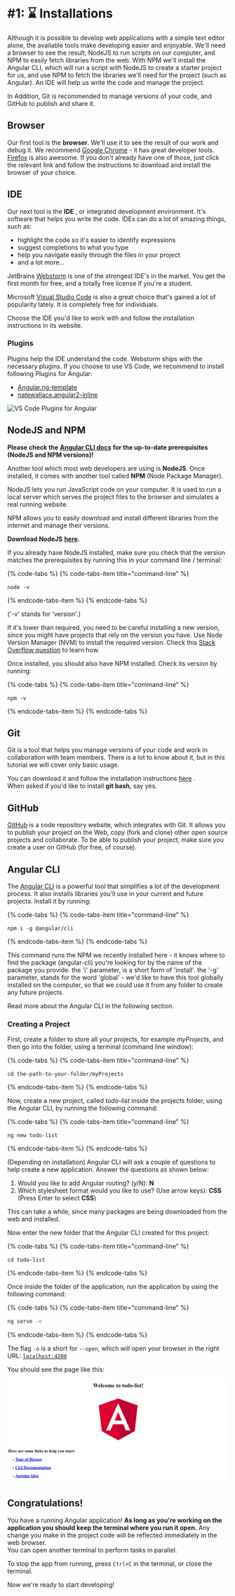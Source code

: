 # \#1: ⌛ Installations

Although it is possible to develop web applications with a simple text editor alone, the available tools make developing easier and enjoyable. We'll need a browser to see the result, NodeJS to run scripts on our computer, and NPM to easily fetch libraries from the web. With NPM we'll install the Angular CLI, which will run a script with NodeJS to create a starter project for us, and use NPM to fetch the libraries we'll need for the project \(such as Angular\). An IDE will help us write the code and manage the project.

In Addition, Git is recommended to manage versions of your code, and GitHub to publish and share it.

## Browser

Our first tool is the **browser**. We'll use it to see the result of our work and debug it. We recommend [Google Chrome](https://www.google.com/chrome/browser/desktop/) - it has great developer tools. [Firefox](https://www.mozilla.org/en-US/firefox/new/) is also awesome. If you don't already have one of those, just click the relevant link and follow the instructions to download and install the browser of your choice.

## IDE

Our next tool is the **IDE** , or integrated development environment. It's software that helps you write the code. IDEs can do a lot of amazing things, such as:

* highlight the code so it's easier to identify expressions
* suggest completions to what you type
* help you navigate easily through the files in your project
* and a lot more...

JetBrains [Webstorm](https://www.jetbrains.com/webstorm/download/) is one of the strongest IDE's in the market. You get the first month for free, and a totally free license if you're a student.

Microsoft [Visual Studio Code](https://code.visualstudio.com/) is also a great choice that's gained a lot of popularity lately. It is completely free for individuals.

Choose the IDE you'd like to work with and follow the installation instructions in its website.

### **Plugins**

Plugins help the IDE understand the code. Webstorm ships with the necessary plugins. If you choose to use VS Code, we recommend to install following Plugins for Angular:

* [Angular.ng-template](https://marketplace.visualstudio.com/items?itemName=Angular.ng-template)
* [natewallace.angular2-inline](https://marketplace.visualstudio.com/items?itemName=natewallace.angular2-inline)

![VS Code Plugins for Angular](https://github.com/ng-girls/todo-list-tutorial/raw/master/assets/VS-Code-Plugins.png)

## NodeJS and NPM

**Please check the** [**Angular CLI docs**](https://github.com/angular/angular-cli#prerequisites) **for the up-to-date prerequisites \(NodeJS and NPM versions\)!**

Another tool which most web developers are using is **NodeJS**. Once installed, it comes with another tool called **NPM** \(Node Package Manager\).

NodeJS lets you run JavaScript code on your computer. It is used to run a local server which serves the project files to the browser and simulates a real running website.

NPM allows you to easily download and install different libraries from the internet and manage their versions.

**Download NodeJS** [**here**](https://nodejs.org/en/)**.**

If you already have NodeJS installed, make sure you check that the version matches the prerequisites by running this in your command line / terminal:

{% code-tabs %}
{% code-tabs-item title="command-line" %}
```text
node -v
```
{% endcode-tabs-item %}
{% endcode-tabs %}

\('-v' stands for 'version'.\)

If it's lower than required, you need to be careful installing a new version, since you might have projects that rely on the version you have. Use Node Version Manager \(NVM\) to install the required version. Check this [Stack Overflow question](https://stackoverflow.com/questions/8191459/how-do-i-update-node-js) to learn how.

Once installed, you should also have NPM installed. Check its version by running:

{% code-tabs %}
{% code-tabs-item title="command-line" %}
```text
npm -v
```
{% endcode-tabs-item %}
{% endcode-tabs %}

## Git

Git is a tool that helps you manage versions of your code and work in collaboration with team members. There is a lot to know about it, but in this tutorial we will cover only basic usage.

You can download it and follow the installation instructions [here](https://git-scm.com/) .  
When asked if you'd like to install **git bash**, say yes.

## GitHub

[GitHub](https://github.com/) is a code repository website, which integrates with Git. It allows you to publish your project on the Web, copy \(fork and clone\) other open source projects and collaborate. To be able to publish your project, make sure you create a user on GitHub \(for free, of course\).

## Angular CLI

The [Angular CLI](https://github.com/angular/angular-cli) is a powerful tool that simplifies a lot of the development process. It also installs libraries you'll use in your current and future projects. Install it by running:

{% code-tabs %}
{% code-tabs-item title="command-line" %}
```text
npm i -g @angular/cli
```
{% endcode-tabs-item %}
{% endcode-tabs %}

This command runs the NPM we recently installed here - it knows where to find the package \(angular-cli\) you're looking for by the name of the package you provide. the 'i' parameter, is a short form of 'install'. the '-g' parameter, stands for the word 'global' - we'd like to have this tool globally installed on the computer, so that we could use it from any folder to create any future projects.

Read more about the Angular CLI in the following section.

### Creating a Project

First, create a folder to store all your projects, for example _myProjects_, and then go into the folder, using a terminal \(command line window\):

{% code-tabs %}
{% code-tabs-item title="command-line" %}
```text
cd the-path-to-your-folder/myProjects
```
{% endcode-tabs-item %}
{% endcode-tabs %}

Now, create a new project, called _todo-list_ inside the projects folder, using the Angular CLI, by running the following command:

{% code-tabs %}
{% code-tabs-item title="command-line" %}
```text
ng new todo-list
```
{% endcode-tabs-item %}
{% endcode-tabs %}

(Depending on installation) Angular CLI will ask a couple of questions to help create a new application. Answer the questions as shown below:
  1. Would you like to add Angular routing? (y/N): **N**
  1. Which stylesheet format would you like to use? (Use arrow keys): **CSS** (Press Enter to select **CSS**)

This can take a while, since many packages are being downloaded from the web and installed.

Now enter the new folder that the Angular CLI created for this project:

{% code-tabs %}
{% code-tabs-item title="command-line" %}
```text
cd todo-list
```
{% endcode-tabs-item %}
{% endcode-tabs %}

Once inside the folder of the application, run the application by using the following command:

{% code-tabs %}
{% code-tabs-item title="command-line" %}
```bash
ng serve -o
```
{% endcode-tabs-item %}
{% endcode-tabs %}

The flag `-o` is a short for `--open`, which will open your browser in the right URL: [`localhost:4200`](http://localhost:4200)

You should see the page like this:

![start screen. welcome message depends on project name](.gitbook/assets/181026-todo-list-start-screen.jpg)

## Congratulations!

You have a running Angular application! **As long as you're working on the application you should keep the terminal where you run it open.** Any change you make in the project code will be reflected immediately in the web browser.  
You can open another terminal to perform tasks in parallel.

To stop the app from running, press `Ctrl+C` in the terminal, or close the terminal.

Now we're ready to start developing!

